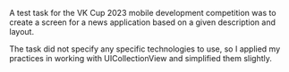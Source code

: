 A test task for the VK Cup 2023 mobile development competition was to create a screen for a news application based on a given description and layout. 

The task did not specify any specific technologies to use, so I applied my practices in working with UICollectionView and simplified them slightly. 
